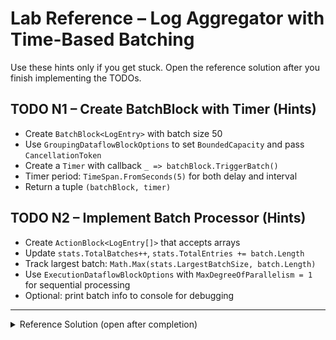 # Lab Reference – Log Aggregator with Time-Based Batching

<!-- markdownlint-disable MD033 -->

Use these hints only if you get stuck. Open the reference solution after you finish implementing the TODOs.

## TODO N1 – Create BatchBlock with Timer (Hints)

- Create `BatchBlock<LogEntry>` with batch size 50
- Use `GroupingDataflowBlockOptions` to set `BoundedCapacity` and pass `CancellationToken`
- Create a `Timer` with callback `_ => batchBlock.TriggerBatch()`
- Timer period: `TimeSpan.FromSeconds(5)` for both delay and interval
- Return a tuple `(batchBlock, timer)`

## TODO N2 – Implement Batch Processor (Hints)

- Create `ActionBlock<LogEntry[]>` that accepts arrays
- Update `stats.TotalBatches++`, `stats.TotalEntries += batch.Length`
- Track largest batch: `Math.Max(stats.LargestBatchSize, batch.Length)`
- Use `ExecutionDataflowBlockOptions` with `MaxDegreeOfParallelism = 1` for sequential processing
- Optional: print batch info to console for debugging

---

<details><summary>Reference Solution (open after completion)</summary>

```csharp
private static (BatchBlock<LogEntry>, Timer) CreateBatchingPipeline(CancellationToken cancellationToken)
{
    var options = new GroupingDataflowBlockOptions
    {
        CancellationToken = cancellationToken,
        BoundedCapacity = 500
    };
    
    var batchBlock = new BatchBlock<LogEntry>(batchSize: 50, options);
    var timer = new Timer(_ => batchBlock.TriggerBatch(), null, TimeSpan.FromSeconds(5), TimeSpan.FromSeconds(5));
    
    return (batchBlock, timer);
}

private static ActionBlock<LogEntry[]> CreateBatchProcessor(LogStatistics stats, CancellationToken cancellationToken)
{
    var options = new ExecutionDataflowBlockOptions
    {
        CancellationToken = cancellationToken,
        MaxDegreeOfParallelism = 1
    };
    
    return new ActionBlock<LogEntry[]>(batch =>
    {
        stats.TotalBatches++;
        stats.TotalEntries += batch.Length;
        stats.LargestBatchSize = Math.Max(stats.LargestBatchSize, batch.Length);
        
        Console.WriteLine($"Processed batch {stats.TotalBatches}: {batch.Length} entries");
    }, options);
}
```

</details>
